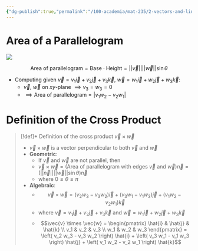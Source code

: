 ```yaml
---
{"dg-publish":true,"permalink":"/100-academia/mat-235/2-vectors-and-linear-algebra/the-cross-product/","tags":["#lecture","#note","math","university"],"created":"2024-09-30T23:15:42.196-04:00","updated":"2024-10-30T20:51:50.041-04:00"}
---
```



# Area of a Parallelogram

![](https://i.imgur.com/oFAWQlx.png)

$$\text{Area of parallelogram} = \text{Base} \cdot \text{Height} = ||\vec{v}|| ||\vec{w}|| \sin \theta$$
- Computing given $\vec{v} = v_{1} \vec{i} + v_{2} \vec{j} + v_{3} \vec{k}$, $\vec{w} = w_{1} \vec{i} + w_{2} \vec{j} + w_{3} \vec{k}$:
    - $\vec{v}$, $\vec{w}$ on $xy$-plane $\implies v_{3} = w_{3} = 0$
    - $\implies \text{Area of parallelogram} = |v_{1}w_{2} - v_{2}w_{1}|$

# Definition of the Cross Product

> [!def]+ Definition of the cross product $\vec{v} \times \vec{w}$
> - $\vec{v} \times \vec{w}$ is a vector perpendicular to both $\vec{v}$ and $\vec{w}$
> - **Geometric**:
>     - If $\vec{v}$ and $\vec{w}$ are not parallel, then
>     - $\vec{v} \times \vec{w} = \bigg( \text{Area of parallelogram with edges } \vec{v} \text{ and } \vec{w} \bigg) \vec{n} = (||\vec{n}|| ||\vec{w}|| \sin \theta) \vec{n}$
>     - where $0 \leq \theta \leq \pi$
> - **Algebraic**:
>     - $$\vec{v} \times \vec{w} = (v_{2}w_{3} - v_{3}w_{2}) \vec{i} + (v_{3}w_{1} - v_{1}w_{3}) \vec{j} + (v_{1}w_{2} - v_{2}w_{1}) \vec{k}$$
>     - where $\vec{v} = v_{1} \vec{j} + v_{2} \vec{j} + v_{3} \vec{k}$ and $\vec{w} = w_{1} \vec{i} + w_{2} \vec{j} + w_{3} \vec{k}$
>     - $$\vec{v} \times \vec{w} = \begin{pmatrix} \hat{i} & \hat{j} & \hat{k} \\ v_1 & v_2 & v_3 \\ w_1 & w_2 & w_3 \end{pmatrix} = \left( v_2 w_3 - v_3 w_2 \right) \hat{i} + \left( v_3 w_1 - v_1 w_3 \right) \hat{j} + \left( v_1 w_2 - v_2 w_1 \right) \hat{k}$$